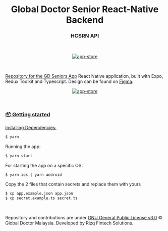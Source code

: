 <h1 align="center">Global Doctor Senior React-Native Backend</h1>
<h3 align="center">HCSRN API</h3>

<br />

<p align="center">
  <a href="https://rizq.us/v1/">
    <img alt="app-store" src="https://rizq.us/v1/img/hcsrnlogo.png" />
</p>

<br />

Repository for the [GD Seniors App](#) React Native application, built with Expo, Redux Toolkit and Typescript.
Design can be found on [Figma](#).
<p align="center">
  <a href="https://rizq.us/v1/">
    <img alt="app-store" src="https://rizq.us/v1/img/d.png" />
</p>
<br />

### 📦 Getting started

Installing Dependencies:

```bash
$ yarn
```

Running the app:

```bash
$ yarn start
```

For starting the app on a specific OS:

```bash
$ yarn ios | yarn android
```

Copy the 2 files that contain secrets and replace them with yours

```bash
$ cp app.example.json app.json
$ cp secret.example.ts secret.ts
```

<br />

Repository and contributions are under [GNU General Public License v3.0](#)
  &copy; Global Doctor Malaysia. Developed by Rizq Fintech Solutions.

